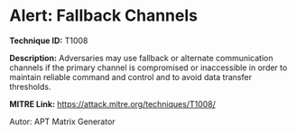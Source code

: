# Alert: Fallback Channels

**Technique ID:** T1008

**Description:** Adversaries may use fallback or alternate communication channels if the primary channel is compromised or inaccessible in order to maintain reliable command and control and to avoid data transfer thresholds.

**MITRE Link:** https://attack.mitre.org/techniques/T1008/

Autor: APT Matrix Generator

<!--
Tactics: 
Technique ID: T1008
Status: Pending
-->
